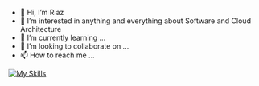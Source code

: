 - 👋 Hi, I’m Riaz
- 👀 I’m interested in anything and everything about Software and Cloud Architecture
- 🌱 I’m currently learning ...
- 💞️ I’m looking to collaborate on ...
- 📫 How to reach me ...


[![My Skills](https://skillicons.dev/icons?i=git,dotnet,java,spring,docker,postgres,mongo,mysql,aws,azure&perline=10)](https://riazuddin.dev)

<!---
riazuddinse/riazuddinse is a ✨ special ✨ repository because its `README.md` (this file) appears on your GitHub profile.
You can click the Preview link to take a look at your changes.
--->
